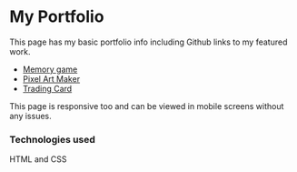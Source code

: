    
# My Portfolio
This page has my basic portfolio info including Github links to my featured work.

- [Memory game](https://github.com/iharika/memory-game)
- [Pixel Art Maker](https://github.com/iharika/pixel-art-maker)
- [Trading Card](https://github.com/iharika/Animal-Trading-Card)

This page is responsive too and can be viewed in mobile screens without any issues.
### Technologies used

HTML and CSS
